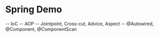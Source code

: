 # Spring Demo
 -- IoC
 -- AOP
 -- Jointpoint, Cross-cut, Advice, Aspect
 -- @Autowired, @Component, @ComponentScan